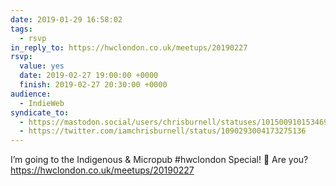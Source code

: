 ```yaml
---
date: 2019-01-29 16:58:02
tags:
  - rsvp
in_reply_to: https://hwclondon.co.uk/meetups/20190227
rsvp:
  value: yes
  date: 2019-02-27 19:00:00 +0000
  finish: 2019-02-27 20:30:00 +0000
audience:
  - IndieWeb
syndicate_to:
  - https://mastodon.social/users/chrisburnell/statuses/101500910153469485
  - https://twitter.com/iamchrisburnell/status/1090293004173275136
---
```


I’m going to the Indigenous & Micropub #hwclondon Special! 🎉 Are you? <a href="https://hwclondon.co.uk/meetups/20190227" rel="external">https://hwclondon.co.uk/meetups/20190227</a>
